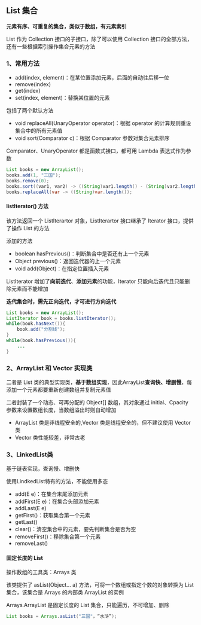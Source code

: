 ## List 集合

**元素有序、可重复的集合，类似于数组，有元素索引**

List 作为 Collection 接口的子接口，除了可以使用 Collection 接口的全部方法，还有一些根据索引操作集合元素的方法

### 1、常用方法

- add(index, element)：在某位置添加元素，后面的自动往后移一位
- remove(index)
- get(index)
- set(index, element)：替换某位置的元素

包括了两个默认方法
- void replaceAll(UnaryOperator operator)：根据 operator 的计算规则重设集合中的所有元素值
- void sort(Comparator c)：根据 Comparator 参数对集合元素排序

Comparator、UnaryOperator 都是函数式接口，都可用 Lambda 表达式作为参数

```Java
List books = new ArrayList();
books.add(1, "三国");
books.remove(0);
books.sort((var1, var2) -> ((String)var1.length() - (String)var2.length()));
books.replaceAll(var -> ((String)var.length());
```

#### listIterator() 方法
该方法返回一个 ListIterartor 对象，ListIterartor 接口继承了 Iterator 接口，提供了操作 List 的方法

添加的方法
- boolean hasPrevious()：判断集合中是否还有上一个元素
- Object previous()：返回迭代器的上一个元素
- void add(Object)：在指定位置插入元素

ListIterator 增加了**向前迭代**、**添加元素**的功能，Iterator 只能向后迭代且只能删除元素而不能增加

**迭代集合时，需先正向迭代，才可进行方向迭代**

```Java
List books = new ArrayList();
ListIterator book = books.listIterator();
while(book.hasNext()){
    book.add("分割线");
}
while(book.hasPrevious()){
    ...
}
```

### 2、ArrayList 和 Vector 实现类

二者是 List 类的典型实现类，**基于数组实现**，因此ArrayList**查询快、增删慢**，每添加一个元素都要重新创建数组并复制元素值

二者封装了一个动态、可再分配的 Object[] 数组，其对象通过 initial、Cpacity 参数来设置数组长度，当数组溢出时则自动增加

- ArrayList 类是非线程安全的,Vector 类是线程安全的，但不建议使用 Vector 类
- Vector 类性能较差，非常古老

### 3、LinkedList类

基于链表实现，查询慢、增删快

使用LindkedList特有的方法，不能使用多态

- add(E e)：在集合末尾添加元素
- addFirst(E e)：在集合头部添加元素
- addLast(E e)
- getFirst()：获取集合第一个元素
- getLast()
- clear()：清空集合中的元素，要先判断集合是否为空
- removeFirst()：移除集合第一个元素
- removeLast()

#### 固定长度的 List

操作数组的工具类：Arrays 类

该类提供了 asList(Object... a) 方法，可将一个数组或指定个数的对象转换为 List 集合，该集合是 Arrays 的内部类 ArrayList 的实例

Arrays.ArrayList 是固定长度的 List 集合，只能遍历，不可增加、删除


```Java
List books = Arrays.asList("三国"，“水浒”);
```
